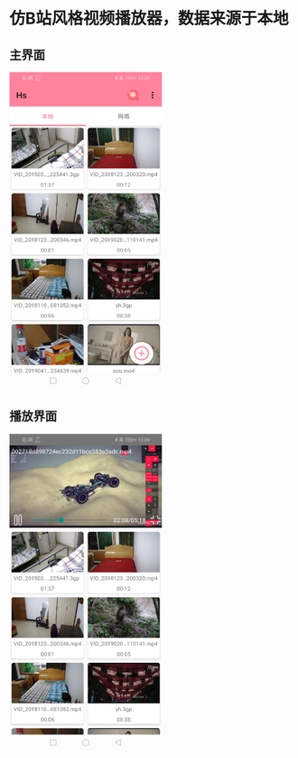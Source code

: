 仿B站风格视频播放器，数据来源于本地
======
主界面
------

<img src="https://github.com/bfyjr/MediaTest2-master-master/blob/master/screen/%E4%B8%BB%E7%95%8C%E9%9D%A2.jpg" width="270" height="560" alt="播放器"/><br/>

播放界面
------
<img src="https://github.com/bfyjr/MediaTest2-master-master/blob/master/screen/%E6%92%AD%E6%94%BE%E7%95%8C%E9%9D%A2.jpg"  width="270" height="560" alt="播放器"/><br/>

